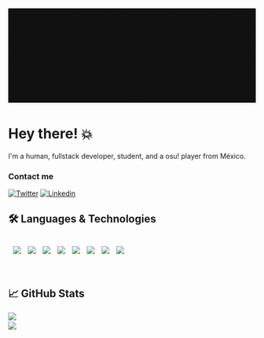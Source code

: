 
<h1 align="center">
  <img src="assets/banner - github.gif" alt="Marton Lederer" />
</h1>

# Hey there! 💥

I'm a human, fullstack developer, student,  and a osu! player from México.

### Contact me 
[![Twitter](https://img.shields.io/badge/Twitter-1DA1F2?style=for-the-badge&logo=twitter&logoColor=white)](https://twitter.com/intent/follow?screen_name=__anver)
[![Linkedin](https://img.shields.io/badge/LinkedIn-0077B5?style=for-the-badge&logo=linkedin&logoColor=white)](https://www.linkedin.com/in/anverdev)

## 🛠️ Languages & Technologies
<br />
<div>
  <img src="https://cdn.jsdelivr.net/gh/devicons/devicon/icons/java/java-original-wordmark.svg" height="70" style="margin-left: 10px"/>
  <img src="https://cdn.jsdelivr.net/gh/devicons/devicon/icons/javascript/javascript-original.svg"  height="70" style="margin-left: 10px"/>
  <img src="https://cdn.jsdelivr.net/gh/devicons/devicon/icons/python/python-original-wordmark.svg" height="70" style="margin-left: 10px"/>
  <img src="https://cdn.jsdelivr.net/gh/devicons/devicon/icons/spring/spring-original-wordmark.svg" height="70" style="margin-left: 10px"/>
  <img src="https://cdn.jsdelivr.net/gh/devicons/devicon/icons/vuejs/vuejs-original-wordmark.svg" height="70" style="margin-left: 10px"/>
  <img src="https://cdn.jsdelivr.net/gh/devicons/devicon/icons/docker/docker-original-wordmark.svg" height="70" style="margin-left: 10px"/>
  <img src="https://cdn.jsdelivr.net/gh/devicons/devicon/icons/mysql/mysql-original-wordmark.svg" height="70" style="margin-left: 10px"/>
  <img src="https://cdn.jsdelivr.net/gh/devicons/devicon/icons/jira/jira-original-wordmark.svg" height="70" style="margin-left: 10px"/>
</div> 
<br></br>

## &#x1f4c8; GitHub Stats
<img src="https://github-readme-stats.vercel.app/api/top-langs/?username=anver-dev&theme=yeblu&show_icons=true&hide_border=true&&count_private=true&include_all_commits=true" />
<br>
<img height="190em" src="https://github-readme-stats.vercel.app/api?username=anver-dev&theme=yeblu&show_icons=true&hide_border=true&&count_private=true&include_all_commits=true" />





